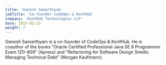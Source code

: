 ```yaml
---
title: 'Ganesh Samarthyam'
jobTitle: 'Co-founder CodeOps & KonfHub'
company: 'KonfHub Technologies LLP'
date: 2017-03-23
weight: 7
---
```


Ganesh Samarthyam is a co-founder of CodeOps & KonfHub. He is coauthor of the books "Oracle Certified Professional Java SE 8 Programmer Exam 1Z0-809" (Apress) and "Refactoring for Software Design Smells: Managing Technical Debt" (Morgan Kaufmann). 